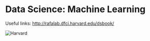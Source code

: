 # Data Science: Machine Learning
Useful links: http://rafalab.dfci.harvard.edu/dsbook/ 


![Harvard](https://upload.wikimedia.org/wikipedia/commons/thumb/7/70/Harvard_University_logo.svg/2560px-Harvard_University_logo.svg.png)


